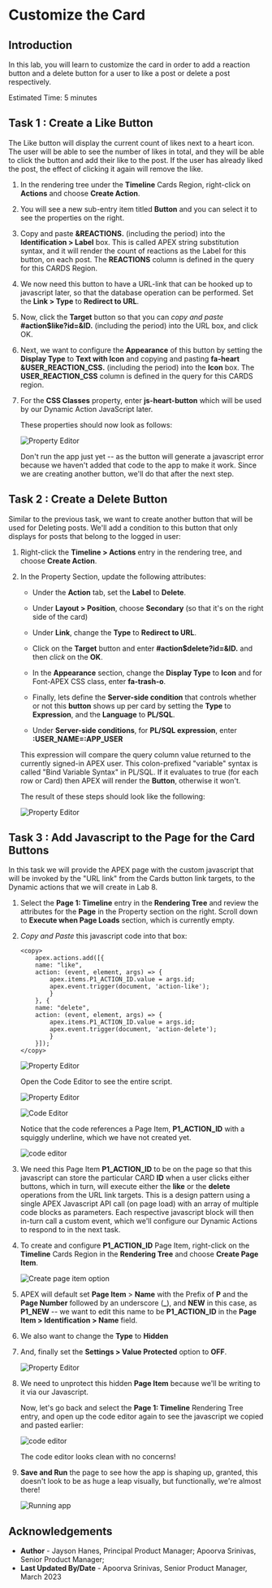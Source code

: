 # Customize the Card

## Introduction

In this lab, you will learn to customize the card in order to add a reaction button and a delete button for a user to like a post or delete a post respectively.

Estimated Time: 5 minutes

## **Task 1** : Create a Like Button

The Like button will display the current count of likes next to a heart
icon. The user will be able to see the number of likes in total, and they will be able to click the button and add their
like to the post. If the user has already liked the post, the effect of
clicking it again will remove the like. 

1.  In the rendering tree under the **Timeline** Cards Region, right-click on **Actions** and choose
    **Create Action**.

2.  You will see a new sub-entry item titled **Button** and you can
    select it to see the properties on the right.

3.  Copy and paste **&REACTIONS.** (including the period) into
    the **Identification > Label** box. This is called APEX string
    substitution syntax, and it will render the count of reactions as
    the Label for this button, on each post. The **REACTIONS** column is
    defined in the query for this CARDS Region.

4.  We now need this button to have a URL-link that can be hooked up to
    javascript later, so that the database operation can be performed.
    Set the **Link > Type** to **Redirect to URL**.

5.  Now, click the **Target** button so that you can *copy and paste*
    **#action\$like?id=&ID.** (including the period) into the
    URL box, and click OK.

6.  Next, we want to configure the **Appearance** of this button by
    setting the **Display Type** to **Text with Icon** and copying
    and pasting **fa-heart &USER\_REACTION\_CSS.** (including
    the period) into the **Icon** box. The **USER\_REACTION\_CSS** column
    is defined in the query for this CARDS region.

7.  For the **CSS Classes** property, enter **js-heart-button** which will be used by our Dynamic
    Action JavaScript later.

    These properties should now look as follows:

    ![Property Editor](images/button-properties.png)

    Don't run the app just yet -- as the button will generate a javascript
error because we haven't added that code to the app to make it work.
Since we are creating another button, we'll do that after the next step.

## **Task 2** : Create a Delete Button

Similar to the previous task, we want to create another button that will be used for Deleting posts. We'll add a condition to this
button that only displays for posts that belong to the logged in user:

1.  Right-click the **Timeline > Actions** entry in the rendering
    tree, and choose **Create Action**.

2.  In the Property Section, update the following attributes:
    - Under the **Action** tab, set the **Label** to **Delete**.

    - Under **Layout > Position**, choose **Secondary** (so that it's on
    the right side of the card)

    - Under **Link**, change the **Type** to **Redirect to URL**.

    - Click on the **Target** button and enter
    **#action\$delete?id=&ID.** and then *click* on the **OK**.

    - In the **Appearance** section, change the **Display Type** to **Icon** and for Font-APEX CSS class, enter 
    **fa-trash-o**.

    - Finally, lets define the **Server-side condition** that controls
    whether or not this **button** shows up per card by setting the
    **Type** to **Expression**, and the **Language** to **PL/SQL**.

    - Under **Server-side conditions**, for **PL/SQL expression**, enter **:USER\_NAME=:APP\_USER**
    
    This expression will compare the query column value returned to
    the currently signed-in APEX user. This colon-prefixed "variable"
    syntax is called "Bind Variable Syntax" in PL/SQL. If it evaluates
    to true (for each row or Card) then APEX will render the **Button**,
    otherwise it won't.

    The result of these steps should look like the following:

    ![Property Editor](images/button-action.png)

## **Task 3** : Add Javascript to the Page for the Card Buttons

In this task we will provide the APEX page with the custom javascript
that will be invoked by the "URL link" from the Cards button link
targets, to the Dynamic actions that we will create in Lab 8.

1.  Select the **Page 1: Timeline** entry in the **Rendering Tree**
    and review the attributes for the **Page** in the Property section
    on the right. Scroll down to **Execute when Page Loads** section,
    which is currently empty.

2.  *Copy and Paste* this javascript code into that box:

    ```
    <copy>
        apex.actions.add([{
        name: "like",
        action: (event, element, args) => {
            apex.items.P1_ACTION_ID.value = args.id;
            apex.event.trigger(document, 'action-like');
            }
        }, {
        name: "delete",
        action: (event, element, args) => {
            apex.items.P1_ACTION_ID.value = args.id;
            apex.event.trigger(document, 'action-delete');
            }
        }]);
    </copy>
    ```

    ![Property Editor](images/js-code-1.png)

    Open the Code Editor to see the entire script.

    ![Property Editor](images/code-editor.png)
    
    ![Code Editor](images/js-code-2.png)

    Notice that the code references a Page Item, **P1\_ACTION\_ID** with a squiggly underline, which we have not created
yet.

    ![code editor](images/js-code-3.png)

3. We need this Page Item **P1\_ACTION\_ID** to be on the page so that this
javascript can store the particular CARD **ID** when a user clicks
either buttons, which in turn, will execute either the **like** or the
**delete** operations from the URL link targets. This is a design
pattern using a single APEX Javascript API call (on page load) with an
array of multiple code blocks as parameters. Each respective javascript
block will then in-turn call a custom event, which we'll configure our
Dynamic Actions to respond to in the next task.



4.  To create and configure **P1\_ACTION\_ID** Page Item, right-click on the **Timeline** Cards Region in the **Rendering Tree** and choose **Create Page Item**.

    ![Create page item option](images/create-page-item.png)

5.  APEX will default set **Page Item** > **Name** with the Prefix of
    **P** and the **Page Number** followed by an underscore (**\_**),
    and **NEW** in this case, as **P1\_NEW** -- we want to edit this name
    to be **P1\_ACTION\_ID** in the **Page Item > Identification > Name** field.

6.  We also want to change the **Type** to **Hidden**

7.  And, finally set the **Settings > Value Protected** option to
    **OFF**.
    
    ![Property Editor](images/value-protected.png)

8. We need to unprotect this hidden **Page Item** because we'll be
writing to it via our Javascript.

    Now, let's go back and select the **Page 1: Timeline** Rendering Tree
entry, and open up the code editor again to see the javascript we copied
and pasted earlier:

    ![code editor](images/code-editor-2.png)

    The code editor looks clean with no concerns!

9. **Save and Run** the page to see how the app is shaping up, granted, this
doesn't look to be as huge a leap visually, but functionally, we're
almost there!

    ![Running app](images/run-app.png)


## **Acknowledgements**

 - **Author** - Jayson Hanes, Principal Product Manager; Apoorva Srinivas, Senior Product Manager; 
 - **Last Updated By/Date** - Apoorva Srinivas, Senior Product Manager, March 2023
